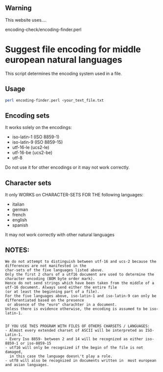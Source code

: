 Warning
---
This website uses....



encoding-check/encoding-finder.perl

Suggest file encoding for middle european natural languages
===
This script determines the encoding system used in a file.


Usage
---
```sh
perl encoding-finder.perl <your_text_file.txt
```


Encoding sets
---
It works solely on the encodings:

* iso-latin-1 (ISO 8859-1)
* iso-latin-9 (ISO 8859-15) 
* utf-16-le   (ucs2-le)
* utf-16-be   (ucs2-be)
* utf-8

Do not use it for other encodings or it may not work correctly.
    

Character sets
---
It only WORKS on CHARACTER-SETS FOR THE following languages:

* italian
* german
* french
* english
* spanish

It may not work correctly with other natural languages


NOTES:
---
    We do not attempt to distinguish between utf-16 and ucs-2 because the differences are not manifested in the
    char-sets of the five languages listed above.
    Only the first 2 chars of a utf16 document are used to determine the character encoding (BOM byte order mark).
    Hence do not send strings which have been taken from the middle of a utf-16 document. Always send either the entire file
    (or at least the beginning part of a file).
    For the five languages above, iso-latin-1 and iso-latin-9 can only be differentiated based on the presence
     or absence of the "euro" charachter in a document.
    Unless there is evidence otherwise, the encoding is assumed to be iso-latin-1.

    
    IF YOU USE THIS PROGRAM WITH FILES OF OTHERS CHARSETS / LANGUAGES:
    - Almost every extended charset of ASCII will be interpreted as ISO-Latin-1.
    - Every Iso 8859- between 2 and 14 will be recognized as either iso-8859-1 or iso-8859-15
    - utf16 will only be recognized if the begin of the file is not damaged,
      in this case the language doesn\'t play a role.
    - utf8 will also be recognized in documents written in  most european and asian languages.


